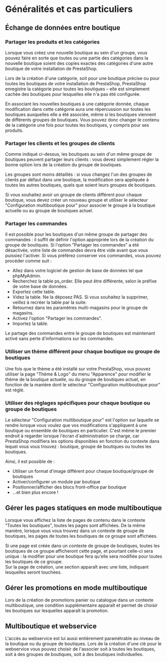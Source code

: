 # Généralités et cas particuliers

## Échange de données entre boutique

### Partager les produits et les catégories

Lorsque vous créez une nouvelle boutique au sein d'un groupe, vous pouvez faire en sorte que toutes ou une partie des catégories dans la nouvelle boutique soient des copies exactes des catégories d'une autre boutique de votre installation de PrestaShop.

Lors de la création d'une catégorie, soit pour une boutique précise ou pour toutes les boutiques de votre installation de PrestaShop, PrestaShop enregistre la catégorie pour toutes les boutiques – elle est simplement cachée des boutiques pour lesquelles elle n'a pas été configurée.

En associant les nouvelles boutiques à une catégorie donnée, chaque modification dans cette catégorie aura une répercussion sur toutes les boutiques auxquelles elle a été associée, même si les boutiques viennent de différents groupes de boutiques. Vous pouvez donc changer le contenu de la catégorie une fois pour toutes les boutiques, y compris pour ses produits.

### Partager les clients et les groupes de clients

Comme indiqué ci-dessus, les boutiques au sein d'un même groupe de boutiques peuvent partager leurs clients : vous devez simplement régler la bonne option lors de la création du groupe de boutiques.

Les groupes sont moins détaillés : si vous changez l'un des groupes de clients par défaut dans une boutique, la modification sera appliquée à toutes les autres boutiques, quels que soient leurs groupes de boutiques.

Si vous souhaitez avoir un groupe de clients différent pour chaque boutique, vous devez créer un nouveau groupe et utiliser le sélecteur "Configuration multiboutique pour" pour associer le groupe à la boutique actuelle ou au groupe de boutiques actuel.

### Partager les commandes

&#x20;Il est possible pour les boutiques d'un même groupe de partager des commandes : il suffit de définir l'option appropriée lors de la création du groupe de boutiques. Si l'option "Partager les commandes" a été désactivée, votre liste de commandes devra être vide avant que vous puissiez l'activer. Si vous préférez conserver vos commandes, vous pouvez procéder comme suit :&#x20;

* Allez dans votre logiciel de gestion de base de données tel que phpMyAdmin.&#x20;
* Recherchez la table ps\_order. Elle peut être différente, selon le préfixe de votre base de données.&#x20;
* Exportez cette table.&#x20;
* Videz la table. Ne la déposez PAS. Si vous souhaitez la supprimer, veillez à recréer la table par la suite.&#x20;
* Retournez dans les paramètres multi-magasins pour le groupe de magasins.&#x20;
* Activez l'option "Partager les commandes".&#x20;
* Importez la table.&#x20;

Le partage des commandes entre le groupe de boutiques est maintenant activé sans perte d'informations sur les commandes.

### Utiliser un thème différent pour chaque boutique ou groupe de boutiques

Une fois que le thème a été installé sur votre PrestaShop, vous pouvez utiliser la page "Thème & Logo" du menu "Apparence" pour modifier le thème de la boutique actuelle, ou du groupe de boutiques actuel, en fonction de la manière dont le sélecteur "Configuration multiboutique pour" est réglé.

### Utiliser des réglages spécifiques pour chaque boutique ou groupe de boutiques

Le sélecteur "Configuration multiboutique pour" est l'option sur laquelle se rendre lorsque vous voulez que vos modifications s'appliquent à une boutique ou ensemble de boutiques en particulier. C'est même le premier endroit à regarder lorsque l'écran d'administration se charge, car PrestaShop modifiera les options disponibles en fonction du contexte dans lequel vous vous trouvez : boutique, groupe de boutiques ou toutes les boutiques.

Ainsi, il est possible de :

* Utiliser un format d'image différent pour chaque boutique/groupe de boutiques
* Activer/configurer un module par boutique
* Positionner/afficher des blocs front-office par boutique
* ...et bien plus encore !

## Gérer les pages statiques en mode multiboutique

Lorsque vous affichez la liste de pages de contenu dans le contexte "Toutes les boutiques", toutes les pages sont affichées. De la même manière, lorsque vous vous trouvez dans un contexte de groupe de boutiques, les pages de toutes les boutiques de ce groupe sont affichées.

Si une page est créée dans un contexte de groupe de boutiques, toutes les boutiques de ce groupe afficheront cette page, et pourtant celle-ci sera unique : la modifier pour une boutique fera qu'elle sera modifiée pour toutes les boutiques de ce groupe.\
Sur la page de création, une section apparaît avec une liste, indiquant lesquelles seront touchées.

## Gérer les promotions en mode multiboutique

Lors de la création de promotions panier ou catalogue dans un contexte multiboutique, une condition supplémentaire apparaît et permet de choisir les boutiques sur lesquelles apparaît la promotion.

## Multiboutique et webservice

L'accès au webservice est lui aussi entièrement paramétrable au niveau de la boutique ou du groupe de boutiques. Lors de la création d'une clé pour le webservice vous pouvez choisir de l'associer soit à toutes les boutiques, soit à des groupes de boutiques, soit à des boutiques individuelles.
